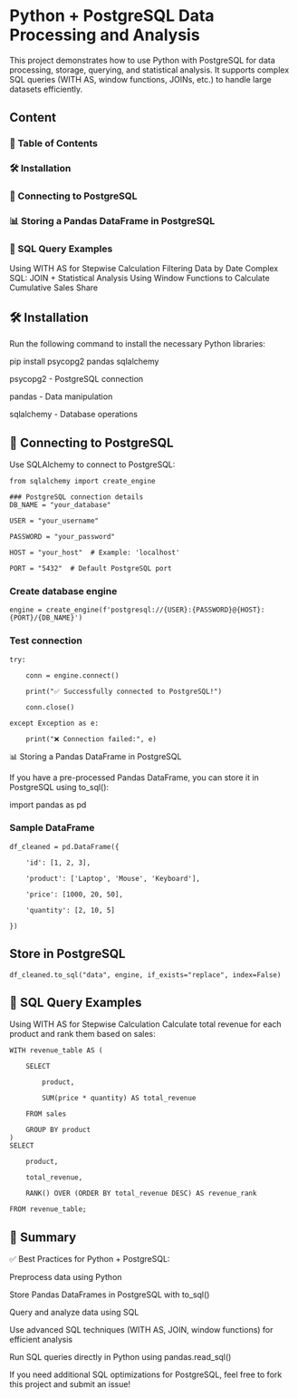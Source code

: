 # Python + PostgreSQL Data Processing and Analysis

This project demonstrates how to use Python with PostgreSQL for data processing, storage, querying, and statistical analysis. It supports complex SQL queries (WITH AS, window functions, JOINs, etc.) to handle large datasets efficiently.


## Content

### 📂 Table of Contents

### 🛠️ Installation

### 🔗 Connecting to PostgreSQL

### 📊 Storing a Pandas DataFrame in PostgreSQL

### 📝 SQL Query Examples


Using WITH AS for Stepwise Calculation
Filtering Data by Date
Complex SQL: JOIN + Statistical Analysis
Using Window Functions to Calculate Cumulative Sales Share

## 🛠️ Installation

Run the following command to install the necessary Python libraries:

pip install psycopg2 pandas sqlalchemy

psycopg2 - PostgreSQL connection

pandas - Data manipulation

sqlalchemy - Database operations

## 🔗 Connecting to PostgreSQL

Use SQLAlchemy to connect to PostgreSQL:

    from sqlalchemy import create_engine

    ### PostgreSQL connection details
    DB_NAME = "your_database"

    USER = "your_username"

    PASSWORD = "your_password"

    HOST = "your_host"  # Example: 'localhost'

    PORT = "5432"  # Default PostgreSQL port

### Create database engine

    engine = create_engine(f'postgresql://{USER}:{PASSWORD}@{HOST}:{PORT}/{DB_NAME}')

### Test connection
    try:

        conn = engine.connect()

        print("✅ Successfully connected to PostgreSQL!")
    
        conn.close()

    except Exception as e:
    
        print("❌ Connection failed:", e)
    
📊 Storing a Pandas DataFrame in PostgreSQL

If you have a pre-processed Pandas DataFrame, you can store it in PostgreSQL using to_sql():

import pandas as pd
### Sample DataFrame

    df_cleaned = pd.DataFrame({

        'id': [1, 2, 3],
    
        'product': ['Laptop', 'Mouse', 'Keyboard'],
    
        'price': [1000, 20, 50],
    
        'quantity': [2, 10, 5]
    
    })

## Store in PostgreSQL
    df_cleaned.to_sql("data", engine, if_exists="replace", index=False)

## 📝 SQL Query Examples
Using WITH AS for Stepwise Calculation
Calculate total revenue for each product and rank them based on sales:

    WITH revenue_table AS (

        SELECT 
    
            product, 
        
            SUM(price * quantity) AS total_revenue
        
        FROM sales
    
        GROUP BY product
    )
    SELECT 

        product, 
    
        total_revenue,
    
        RANK() OVER (ORDER BY total_revenue DESC) AS revenue_rank
    
    FROM revenue_table;

## 🚀 Summary

✅ Best Practices for Python + PostgreSQL:

Preprocess data using Python

Store Pandas DataFrames in PostgreSQL with to_sql()

Query and analyze data using SQL

Use advanced SQL techniques (WITH AS, JOIN, window functions) for efficient analysis

Run SQL queries directly in Python using pandas.read_sql()

If you need additional SQL optimizations for PostgreSQL, feel free to fork this project and submit an issue! 
